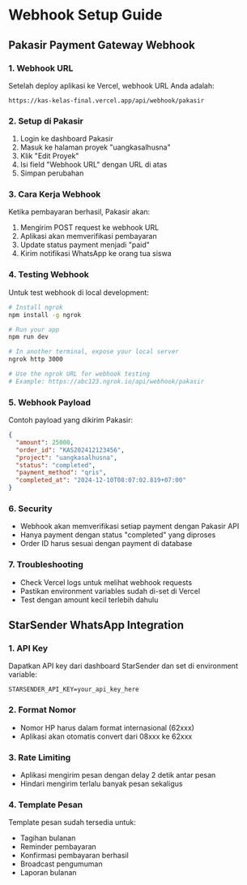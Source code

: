 # Webhook Setup Guide

## Pakasir Payment Gateway Webhook

### 1. Webhook URL
Setelah deploy aplikasi ke Vercel, webhook URL Anda adalah:
```
https://kas-kelas-final.vercel.app/api/webhook/pakasir
```

### 2. Setup di Pakasir
1. Login ke dashboard Pakasir
2. Masuk ke halaman proyek "uangkasalhusna"
3. Klik "Edit Proyek"
4. Isi field "Webhook URL" dengan URL di atas
5. Simpan perubahan

### 3. Cara Kerja Webhook
Ketika pembayaran berhasil, Pakasir akan:
1. Mengirim POST request ke webhook URL
2. Aplikasi akan memverifikasi pembayaran
3. Update status payment menjadi "paid"
4. Kirim notifikasi WhatsApp ke orang tua siswa

### 4. Testing Webhook
Untuk test webhook di local development:

```bash
# Install ngrok
npm install -g ngrok

# Run your app
npm run dev

# In another terminal, expose your local server
ngrok http 3000

# Use the ngrok URL for webhook testing
# Example: https://abc123.ngrok.io/api/webhook/pakasir
```

### 5. Webhook Payload
Contoh payload yang dikirim Pakasir:
```json
{
  "amount": 25000,
  "order_id": "KAS202412123456",
  "project": "uangkasalhusna",
  "status": "completed",
  "payment_method": "qris",
  "completed_at": "2024-12-10T08:07:02.819+07:00"
}
```

### 6. Security
- Webhook akan memverifikasi setiap payment dengan Pakasir API
- Hanya payment dengan status "completed" yang diproses
- Order ID harus sesuai dengan payment di database

### 7. Troubleshooting
- Check Vercel logs untuk melihat webhook requests
- Pastikan environment variables sudah di-set di Vercel
- Test dengan amount kecil terlebih dahulu

## StarSender WhatsApp Integration

### 1. API Key
Dapatkan API key dari dashboard StarSender dan set di environment variable:
```
STARSENDER_API_KEY=your_api_key_here
```

### 2. Format Nomor
- Nomor HP harus dalam format internasional (62xxx)
- Aplikasi akan otomatis convert dari 08xxx ke 62xxx

### 3. Rate Limiting
- Aplikasi mengirim pesan dengan delay 2 detik antar pesan
- Hindari mengirim terlalu banyak pesan sekaligus

### 4. Template Pesan
Template pesan sudah tersedia untuk:
- Tagihan bulanan
- Reminder pembayaran
- Konfirmasi pembayaran berhasil
- Broadcast pengumuman
- Laporan bulanan